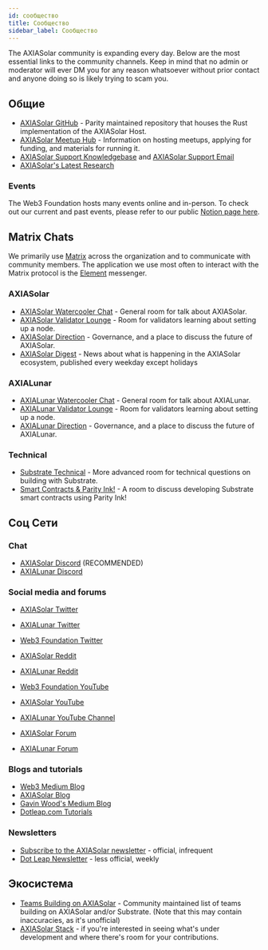 ```yaml
---
id: сообщество
title: Сообщество
sidebar_label: Сообщество
---
```


The AXIASolar community is expanding every day. Below are the most essential links to the community channels. Keep in mind that no admin or moderator will ever DM you for any reason whatsoever without prior contact and anyone doing so is likely trying to scam you.

## Общие

- [AXIASolar GitHub](https://github.com/paritytech/axiasolar/) - Parity maintained repository that houses the Rust implementation of the AXIASolar Host.
- [AXIASolar Meetup Hub](https://www.notion.so/web3foundation/AXIASolar-Meetup-Hub-4511c156770e4ba9936386d8be5fe5be) - Information on hosting meetups, applying for funding, and materials for running it.
- [AXIASolar Support Knowledgebase](https://support.axiasolar.network/support/home) and [AXIASolar Support Email](mailto:support@axiasolar.network)
- [AXIASolar's Latest Research](https://research.web3.foundation/en/latest/axiasolar/)

### Events

The Web3 Foundation hosts many events online and in-person. To check out our current and past events, please refer to our public [Notion page here](https://www.notion.so/Public-Events-Database-fdd2df4c29d04818a5dd403e2b85920d).

## Matrix Chats

We primarily use [Matrix](https://matrix.org) across the organization and to communicate with community members. The application we use most often to interact with the Matrix protocol is the [Element](https://app.element.io) messenger.

### AXIASolar

- [AXIASolar Watercooler Chat](https://app.element.io/#/room/!FdCojkeGzZLSEoiecf:web3.foundation?via=matrix.parity.io&via=matrix.org&via=web3.foundation) - General room for talk about AXIASolar.
- [AXIASolar Validator Lounge](https://app.element.io/#/room/#axiasolar-validator-lounge:matrix.org) - Room for validators learning about setting up a node.
- [AXIASolar Direction](https://app.element.io/#/room/!OwgojQyBzTlUQGGLhq:matrix.parity.io?via=matrix.parity.io&via=matrix.org&via=web3.foundation) - Governance, and a place to discuss the future of AXIASolar.
- [AXIASolar Digest](https://matrix.to/#/!vMpYyTkvjXcevxSdsQ:web3.foundation) - News about what is happening in the AXIASolar ecosystem, published every weekday except holidays

### AXIALunar

- [AXIALunar Watercooler Chat](https://app.element.io/#/room/%23axialunarwatercooler:axiasolar.builders) - General room for talk about AXIALunar.
- [AXIALunar Validator Lounge](https://app.element.io/#/room/!LhjZccBOqFNYKLdmbb:axiasolar.builders?via=matrix.parity.io&via=matrix.org&via=web3.foundation) - Room for validators learning about setting up a node.
- [AXIALunar Direction](https://app.element.io/#/room/!QXMnIJzxlnVrvRzhUA:matrix.parity.io?via=matrix.parity.io&via=matrix.org&via=web3.foundation) - Governance, and a place to discuss the future of AXIALunar.

### Technical

- [Substrate Technical](https://app.element.io/#/room/#substrate-technical:matrix.org) - More advanced room for technical questions on building with Substrate.
- [Smart Contracts & Parity Ink!](https://app.element.io/#/room/!tYUCYdSvSYPMjWNDDD:matrix.parity.io?via=matrix.parity.io&via=matrix.org&via=web3.foundation) - A room to discuss developing Substrate smart contracts using Parity Ink!

## Соц Сети

### Chat

- [AXIASolar Discord](https://discord.gg/wGUDt2p) (RECOMMENDED)
- [AXIALunar Discord](https://discord.gg/JSJcRwz8fp)

### Social media and forums

- [AXIASolar Twitter](https://twitter.com/AXIASolar)
- [AXIALunar Twitter](https://twitter.com/axialunarnetwork)
- [Web3 Foundation Twitter](https://twitter.com/web3foundation)

- [AXIASolar Reddit](https://www.reddit.com/r/dot/)
- [AXIALunar Reddit](https://www.reddit.com/r/AXIALunar)

- [Web3 Foundation YouTube](https://www.youtube.com/channel/UClnw_bcNg4CAzF772qEtq4g)
- [AXIASolar YouTube](https://www.youtube.com/channel/UCB7PbjuZLEba_znc7mEGNgw)
- [AXIALunar YouTube Channel](http://youtube.com/c/axialunarnetwork)

- [AXIASolar Forum](https://forum.axiasolar.network)
- [AXIALunar Forum](https://forum.axialunar.network)

### Blogs and tutorials

- [Web3 Medium Blog](https://medium.com/@web3)
- [AXIASolar Blog](https://axiasolar.network/blog/)
- [Gavin Wood's Medium Blog](https://medium.com/@gavofyork)
- [Dotleap.com Tutorials](https://dotleap.com)

### Newsletters

- [Subscribe to the AXIASolar newsletter](https://share.hsforms.com/1LL1CBwiASxC5pJUYZAiDVw4752a) - official, infrequent
- [Dot Leap Newsletter](https://dotleap.substack.com/) - less official, weekly

## Экосистема

- [Teams Building on AXIASolar](https://polkaproject.com/) - Community maintained list of teams building on AXIASolar and/or Substrate. (Note that this may contain inaccuracies, as it's unofficial)
- [AXIASolar Stack](https://github.com/w3f/General-Grants-Program/blob/master/grants/axiasolar_stack.md) - if you're interested in seeing what's under development and where there's room for your contributions.
